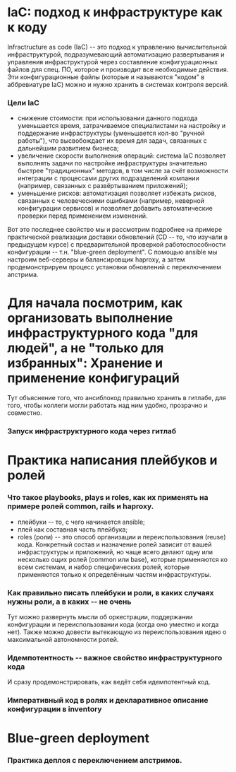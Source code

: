 IaC: подход к инфраструктуре как к коду
=======================================
Infractructure as code (IaC)  -- это подход к управлению вычислительной инфраструктурой, подразумевающий автоматизацию развертывания и управления инфраструктурой через составление конфигурационных файлов для спец. ПО, которое и производит все необходимые действия. Эти конфигурационные файлы (которые и называются "кодом" в аббревиатуре IaC) можно и нужно хранить в системах контроля версий.
### Цели IaC
+ снижение стоимости: при использовании данного подхода уменьшается время, затрачиваемое специалистами на настройку и поддержание инфраструктуры (уменьшается кол-во "ручной работы"), что высвобождает их время для задач, связанных с дальнейшим развитием бизнеса;
+ увеличение скорости выполнения операций: система IaC позволяет выполнять задачи по настройке инфраструктуры значительно быстрее "традиционных" методов, в том числе за счёт возможности интеграции с процессами других подразделений компании (например, связанных с развёртыванием приложений);
+ уменьшение рисков: автоматизация позволяет избежать рисков, связанных с человеческими ошибками (например, неверной конфигурации сервисов) и позволяет добавить автоматические проверки перед применением изменений.

Вот это последнее свойство мы и рассмотрим подробнее на примере практической реализации доставки обновлений (CD -- то, что изучали в предыдущем курсе) с предварительной проверкой работоспособности конфигурации -- т.н. "blue-green deployment". С помощью ansible мы настроим веб-серверы и балансировщик haproxy, а затем продемонстрируем процесс установки обновлений с переключением апстрима.

Для начала посмотрим, как организовать выполнение инфраструктурного кода "для людей", а не "только для избранных":
Хранение и применение конфигураций
=========================================
Тут объяснение того, что ансиблокод правильно хранить в гитлабе, для того, чтобы коллеги могли работать над ним удобно, прозрачно и совместно.
### Запуск инфраструктурного кода через гитлаб
Практика написания плейбуков и ролей
====================================
### Что такое playbooks, plays и roles, как их применять на примере ролей common, rails и haproxy.
- плейбуки -- то, с чего начинается ansible;
- плей как составная часть плейбука;
- roles (роли) -- это способ организации и переиспользования (reuse) кода. Конкретный состав и назначение ролей зависит от вашей инфраструктуры и приложений, но чаще всего делают одну или несколько ощих ролей (common или base), которые применяются ко всем системам, и набор специфических ролей, которые применяются только к определённым частям инфраструктуры.
### Как правильно писать плейбуки и роли, в каких случаях нужны роли, а в каких -- не очень
Тут можно развернуть мысли об оркестрации, поддержании конфигурации и переиспользовании кода (когда оно уместно и когда нет). Также можно довести вытекающую из переиспользования идею о максимальной автономности ролей.
### Идемпотентность -- важное свойство инфраструктурного кода
И сразу продемонстрировать, как ведёт себя идемпотентный код.
### Императивный код в ролях и декларативное описание конфигурации в inventory
Blue-green deployment
=====================
### Практика деплоя с переключением апстримов.
